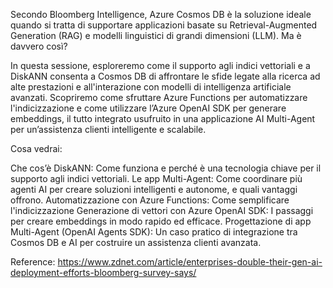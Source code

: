 Secondo Bloomberg Intelligence, Azure Cosmos DB è la soluzione ideale quando si tratta di supportare applicazioni basate su Retrieval-Augmented Generation (RAG) e modelli linguistici di grandi dimensioni (LLM). Ma è davvero così?

In questa sessione, esploreremo come il supporto agli indici vettoriali e a DiskANN consenta a Cosmos DB di affrontare le sfide legate alla ricerca ad alte prestazioni e all'interazione con modelli di intelligenza artificiale avanzati. Scopriremo come sfruttare Azure Functions per automatizzare l'indicizzazione e come utilizzare l’Azure OpenAI SDK per generare embeddings, il tutto integrato usufruito in una applicazione AI Multi-Agent per un’assistenza clienti intelligente e scalabile.

Cosa vedrai:

Che cos’è DiskANN: Come funziona e perché è una tecnologia chiave per il supporto agli indici vettoriali.
Le app Multi-Agent: Come coordinare più agenti AI per creare soluzioni intelligenti e autonome, e quali vantaggi offrono.
Automatizzazione con Azure Functions: Come semplificare l'indicizzazione
Generazione di vettori con Azure OpenAI SDK: I passaggi per creare embeddings in modo rapido ed efficace.
Progettazione di app Multi-Agent (OpenAI Agents SDK): Un caso pratico di integrazione tra Cosmos DB e AI per costruire un assistenza clienti avanzata.


Reference:
https://www.zdnet.com/article/enterprises-double-their-gen-ai-deployment-efforts-bloomberg-survey-says/
